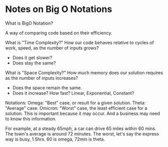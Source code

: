 # Notes on Big O Notations

What is BigO Notation?

A way of comparing code based on their efficiency.

What is "Time Complexity?"
How our code behaves relative to cycles of work, speed, as the number of inputs grows?

- Does it get slower?
- Does stay the same?

What is "Space Complexity?"
How much memory does our solution requires as the number of inputs increases?

- Does the space remain the same.
- Does it increase? How fast? Linear, Exponential, Constant?

Notations:
Omega: "Best" case, or result for a given solution.
Theta: "Average" case.
Omicron: "Worst" case, the least efficient case for a solution. This is important because it may occur. And a business may need to know this information.

For example, at a steady 65mph, a car can drive 65 miles within 60 mins. The town's average is around 72 minutes. The worst, let's say the express way is busy, 1.5hrs. 60 is omega, 72min is theta.